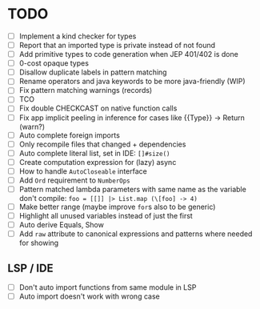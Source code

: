 # TODO

- [ ] Implement a kind checker for types
- [ ] Report that an imported type is private instead of not found
- [ ] Add primitive types to code generation when JEP 401/402 is done
- [ ] 0-cost opaque types
- [ ] Disallow duplicate labels in pattern matching
- [ ] Rename operators and java keywords to be more java-friendly (WIP)
- [ ] Fix pattern matching warnings (records)
- [ ] TCO
- [ ] Fix double CHECKCAST on native function calls
- [ ] Fix app implicit peeling in inference for cases like {{Type}} -> Return (warn?)
- [ ] Auto complete foreign imports
- [ ] Only recompile files that changed + dependencies
- [ ] Auto complete literal list, set in IDE: `[]#size()`
- [ ] Create computation expression for (lazy) async
- [ ] How to handle `AutoCloseable` interface
- [ ] Add `Ord` requirement to `NumberOps`
- [ ] Pattern matched lambda parameters with same name as the variable don't compile: `foo = [[]] |> List.map (\[foo] -> 4)`
- [ ] Make better range (maybe improve `for`s also to be generic)
- [ ] Highlight all unused variables instead of just the first
- [ ] Auto derive Equals, Show
- [ ] Add `raw` attribute to canonical expressions and patterns where needed for showing

## LSP / IDE

- [ ] Don't auto import functions from same module in LSP
- [ ] Auto import doesn't work with wrong case